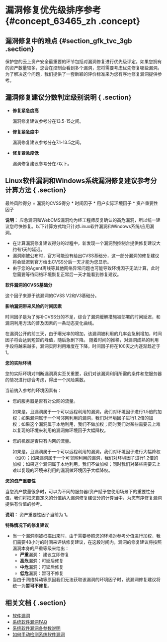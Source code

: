# 漏洞修复优先级排序参考 {#concept_63465_zh .concept}

## 漏洞修复中的难点 {#section_gfk_tvc_3gb .section}

保护您的云上资产安全最重要的环节包括对漏洞修复进行优先级评定。如果您拥有的资产数量较多，您会在控制台看到多个漏洞，您将需要考虑优先修复哪些漏洞。为了解决这个问题，我们提供了一套新颖的评价标准来为您有序地修复漏洞提供参考。

## 漏洞修复建议分数判定级别说明 { .section}

-   **修复紧急度高** 

    漏洞修复建议参考分在13.5-15之间。

-   **修复紧急度中** 

    漏洞修复建议参考分在7.1-13.5之间。

-   **修复紧急度低** 

    漏洞修复建议参考分在7以下。


## Linux软件漏洞和Windows系统漏洞修复建议参考分计算方法 { .section}

最终风险得分 = 漏洞的CVSS得分 \* 时间因子 \* 用户实际环境因子 \* 资产重要性因子

**说明：** 应急漏洞和WebCMS漏洞均为经工程师反复确认的高危漏洞，所以统一建议您尽快修复。以下计算方式均只针对Linux软件漏洞和Windows系统/应用漏洞。

-   在计算漏洞修复建议得分的过程中，新发现一个漏洞到控制台提供修复建议大约有1天的延迟。
-   漏洞刚被公布时，官方可能没有给出CVSS基础分，这一部分漏洞的修复建议将会延迟到官方给出CVSS分后一天才能为您显示。
-   由于您的Agent离线等其他网络异常问题也可能导致环境因子无法计算，此时您需要等待网络环境恢复正常后一天才能看到修复建议。

**软件漏洞的CVSS基础分**

这个因子来源于该漏洞的CVSS V2和V3基础分。

**影响漏洞带来风险的时间因素**

时间因子是为了弥补CVSS分的不足，综合了漏洞缓解措施被部署的时间延迟，和漏洞利用方法的普及因素的一条动态变化曲线。

在漏洞公开的前三天，由于曝光率的增加，该漏洞被利用的几率会急剧增加，时间因子将会达到短暂的峰值，随后急剧下降。 随着时间的推移，对漏洞成熟的利用手段将越来越多，漏洞实际利用难度在下降，时间因子将在100天之内逐渐趋近于1。

**您的实际环境**

您的实际环境对判断漏洞真实至关重要，我们对该漏洞利用所需的条件和您服务器的情况进行综合考虑，得出一个风险乘数。

当前纳入参考的环境因素有：

-   您的服务器是否有对公网的流量。

    如果是，且漏洞属于一个可以远程利用的漏洞，我们对环境因子进行1.5倍的加权；如果漏洞属于一个可邻网利用的漏洞，我们对环境因子进行1.2倍的加权；如果这个漏洞属于本地利用，我们不做加权；同时我们对某些需要云上难以复现的环境来利用的漏洞做环境因子大幅降权。

-   您的机器是否只有内网的流量。

    如果是，且漏洞属于一个可以远程利用的漏洞，我们对环境因子进行大幅降权（设0）；如果漏洞属于一个可邻网利用的漏洞，我们对环境因子进行1.2倍的加权；如果这个漏洞属于本地利用，我们不做加权；同时我们对某些需要云上难以复现的环境来利用的漏洞做环境因子大幅降权。


**您的资产重要性**

当您资产数量很多时，可以为不同的服务器/资产赋予您使用场景下的重要性分值，我们将把您自定义的分值纳入漏洞修复建议分的计算当中，为您有序修复漏洞提供有价值的参考。

**说明：** 资产重要性因子当前为 1。

**特殊情况下的修复建议** 

-   当一个漏洞刚被扫描出来时，由于需要参照您的环境对参考分值进行加权，我们需要48小时的时间来评估修复建议，在这段时间内，漏洞的修复建议将按照漏洞本身的严重等级来给出：
    -   **严重**漏洞： 建议立即修复
    -   **高危**漏洞：可延后修复
    -   **中危**漏洞：可延后修复
    -   **低危**漏洞：暂可不修复
-   当由于网络抖动等原因我们无法获取该漏洞的环境因子时，该漏洞修复建议将统一为**暂可不修复**。

## 相关文档 { .section}

-   [软件漏洞](../../../../cn.zh-CN/.md#)
-   [系统软件漏洞FAQ](cn.zh-CN/常见问题/常见问题隐藏目录/Linux软件漏洞FAQ.md#)
-   [系统软件漏洞各参数说明](cn.zh-CN/常见问题/常见问题隐藏目录/Linux软件漏洞各参数说明.md#)
-   [如何手动检测系统软件漏洞](cn.zh-CN/常见问题/常见问题隐藏目录/如何手动检测系统软件漏洞？.md#)

